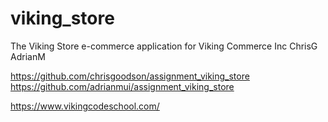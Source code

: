 
viking_store
============

The Viking Store e-commerce application for Viking Commerce Inc
ChrisG AdrianM

https://github.com/chrisgoodson/assignment_viking_store
https://github.com/adrianmui/assignment_viking_store

https://www.vikingcodeschool.com/


<!-- # README








This README would normally document whatever steps are necessary to get the
application up and running.

Things you may want to cover:

* Ruby version

* System dependencies

* Configuration

* Database creation

* Database initialization

* How to run the test suite

* Services (job queues, cache servers, search engines, etc.)

* Deployment instructions

* ...
 -->